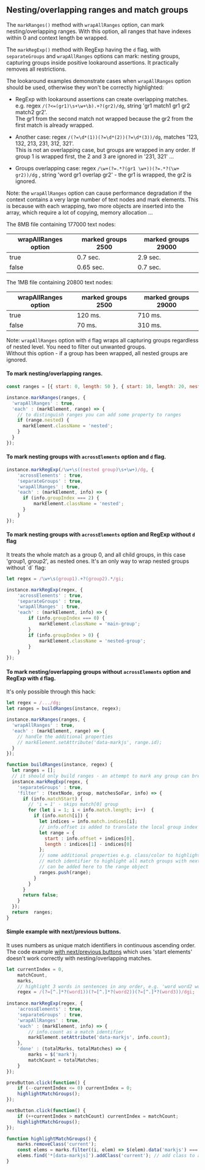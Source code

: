 
## Nesting/overlapping ranges and match groups

The `markRanges()` method with `wrapAllRanges` option, can mark nesting/overlapping ranges. With this option, all ranges that have indexes within 0 and context length be wrapped.  

The `markRegExp()` method with RegExp having the `d` flag, with `separateGroups` and `wrapAllRanges` options can mark:
nesting groups, capturing groups inside positive lookaround assertions. It practically removes all restrictions.  

The lookaround examples demonstrate cases when `wrapAllRanges` option should be used, otherwise they won't be correctly highlighted:

* RegExp with lookaround assertions can create overlapping matches.  
  e.g. regex `/(?<=(gr1)\s+\w+\b).+?(gr2)/dg`,  string 'gr1 match1 gr1 gr2 match2 gr2'.  
  The gr1 from the second match not wrapped because the gr2 from the first match is already wrapped.

* Another case: regex `/(?=\d*(1))(?=\d*(2))(?=\d*(3))/dg`, matches '123, 132, 213, 231, 312, 321'.  
  This is not an overlapping case, but groups are wrapped in any order. If group 1 is wrapped first, the 2 and 3 are ignored in '231, 321' ...  

* Groups overlapping case: regex `/\w+(?=.*?(gr1 \w+))(?=.*?(\w+ gr2))/dg` , string 'word gr1 overlap gr2' - the gr1 is wrapped, the gr2 is ignored.

Note: the `wrapAllRanges` option can cause performance degradation if the context contains a very large number of text nodes and mark elements. 
This is because with each wrapping, two more objects are inserted into the array, which require a lot of copying, memory allocation ...

The 8MB file containing 177000 text nodes:

|  wrapAllRanges option  |  marked groups 2500  |  marked groups 29000  |
|------------------------|----------------------|-----------------------|
|        true            |       0.7 sec.       |      2.9 sec.         |
|        false           |       0.65 sec.      |      0.7 sec.         |

The 1MB file containing 20800 text nodes:

|  wrapAllRanges option  |  marked groups 2500  |  marked groups 29000  |
|------------------------|----------------------|-----------------------|
|        true            |       120 ms.        |      710 ms.          |
|        false           |       70 ms.         |      310 ms.          |

Note: `wrapAllRanges` option with `d` flag wraps all capturing groups regardless of nested level. You need to filter out unwanted groups.  
Without this option - if a group has been wrapped, all nested groups are ignored.

#### To mark nesting/overlapping ranges.
``` js
const ranges = [{ start: 0, length: 50 }, { start: 10, length: 20, nested: true }, ..];

instance.markRanges(ranges, {
  'wrapAllRanges' : true,
  'each' : (markElement, range) => {
    // to distinguish ranges you can add some property to ranges
    if (range.nested) {
      markElement.className = 'nested';
    }
  }
});
```

#### To mark nesting groups with `acrossElements` option and `d` flag.
``` js
instance.markRegExp(/\w+\s((nested group)\s+\w+)/dg, {
    'acrossElements' : true,
    'separateGroups' : true,
    'wrapAllRanges' : true,
    'each' : (markElement, info) => {
      if (info.groupIndex === 2) {
          markElement.className = 'nested';
      }
    }
});
```

<h4 id="mark-nesting-groups">To mark nesting groups with <code>acrossElements</code> option and RegExp without <code>d</code> flag</h4>
It treats the whole match as a group 0, and all child groups, in this case 'group1, group2', as nested ones.  
It's an only way to wrap nested groups without `d` flag:

``` js
let regex = /\w+\s(group1).+?(group2).*/gi;

instance.markRegExp(regex, {
    'acrossElements' : true,
    'separateGroups' : true,
    'wrapAllRanges' : true,
    'each' : (markElement, info) => {
        if (info.groupIndex === 0) {
            markElement.className = 'main-group';
        }
        if (info.groupIndex > 0) {
            markElement.className = 'nested-group';
        }
    }
});
```

#### To mark nesting/overlapping groups without `acrossElements` option and RegExp with `d` flag.
It's only possible through this hack:
``` js
let regex = /.../dg;
let ranges = buildRanges(instance, regex);

instance.markRanges(ranges, {
  'wrapAllRanges' : true,
  'each' : (markElement, range) => {
    // handle the additional properties
    // markElement.setAttribute('data-markjs', range.id);
  }
});

function buildRanges(instance, regex) {
  let ranges = [];
  // it should only build ranges - an attempt to mark any group can break regex normal workflow
  instance.markRegExp(regex, {
    'separateGroups' : true,
    'filter' : (textNode, group, matchesSoFar, info) => {
      if (info.matchStart) {
        // 'i = 1' - skips match[0] group
        for (let i = 1; i < info.match.length; i++)  {
          if (info.match[i]) {
            let indices = info.match.indices[i];
            // info.offset is added to translate the local group index to the absolute one
            let range = {
              start : info.offset + indices[0],
              length : indices[1] - indices[0]
            };
            // some additional properties e.g. class/color to highlight nested group,
            // match identifier to highlight all match groups with next/previous buttons ...
            // can be added here to the range object
            ranges.push(range);
          }
        }
      }
      return false;
    }
  });
  return  ranges;
}
```

#### Simple example with next/previous buttons.
It uses numbers as unique match identifiers in continuous ascending order.
The code example [with next/previous buttons](some-examples.md#simple-example-with-nextprevious-buttons) which uses 'start elements' doesn't work correctly with nesting/overlapping matches.
``` js
let currentIndex = 0,
    matchCount,
    marks,
    // highlight 3 words in sentences in any order, e.g. 'word word2 word word3 word word1.'
    regex = /(?=[^.]*?(word1))(?=[^.]*?(word2))(?=[^.]*?(word3))/dgi;
    
instance.markRegExp(regex, {
    'acrossElements' : true,
    'separateGroups' : true,
    'wrapAllRanges' : true,
    'each' : (markElement, info) => {
        // info.count as a match identifier
        markElement.setAttribute('data-markjs', info.count);
    },
    'done' : (totalMarks, totalMatches) => {
        marks = $('mark');
        matchCount = totalMatches;
    }
});

prevButton.click(function() {
    if (--currentIndex <= 0) currentIndex = 0;
    highlightMatchGroups();
});

nextButton.click(function() {
    if (++currentIndex > matchCount) currentIndex = matchCount;
    highlightMatchGroups();
});

function highlightMatchGroups() {
    marks.removeClass('current');
    const elems = marks.filter((i, elem) => $(elem).data('markjs') === currentIndex).addClass('current');
    elems.find('*[data-markjs]').addClass('current'); // add class to all descendant too
}
```
